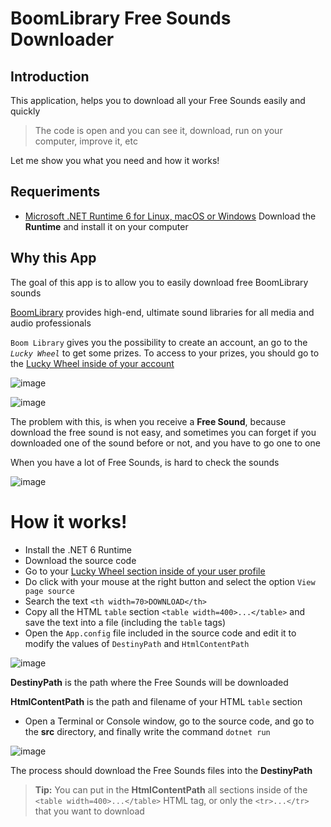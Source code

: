 # BoomLibrary Free Sounds Downloader

## Introduction
This application, helps you to download all your Free Sounds easily and quickly

> The code is open and you can see it, download, run on your computer, improve it, etc

Let me show you what you need and how it works!


## Requeriments
- [Microsoft .NET Runtime 6 for Linux, macOS or Windows](https://dotnet.microsoft.com/en-us/download/dotnet/6.0)
Download the **Runtime** and install it on your computer


## Why this App
The goal of this app is to allow you to easily download free BoomLibrary sounds

[BoomLibrary](https://www.boomlibrary.com/) provides high-end, ultimate sound libraries for all media and audio professionals

`Boom Library` gives you the possibility to create an account, an go to the *`Lucky Wheel`* to get some prizes. To access to your prizes, you should go to the [Lucky Wheel inside of your account](https://www.boomlibrary.com/my-account/dwof/)

![image](https://github.com/J0rgeSerran0/BoomLibraryFreeSoundsDownloader/assets/6237500/c0955d22-0376-4d96-bd1e-e047a739b2b2)

![image](https://github.com/J0rgeSerran0/BoomLibraryFreeSoundsDownloader/assets/6237500/57ce37b9-661f-4ff8-a465-816749fb0d64)

The problem with this, is when you receive a **Free Sound**, because download the free sound is not easy, and sometimes you can forget if you downloaded one of the sound before or not, and you have to go one to one

When you have a lot of Free Sounds, is hard to check the sounds

![image](https://github.com/J0rgeSerran0/BoomLibraryFreeSoundsDownloader/assets/6237500/23a3fad7-7ece-4782-ae4e-362da8ea124b)

# How it works!
- Install the .NET 6 Runtime
- Download the source code
- Go to your [Lucky Wheel section inside of your user profile](https://www.boomlibrary.com/my-account/dwof/)
- Do click with your mouse at the right button and select the option `View page source`
- Search the text ```<th width=70>DOWNLOAD</th>```
- Copy all the HTML `table` section ```<table width=400>...</table>``` and save the text into a file (including the ```table``` tags)
- Open the `App.config` file included in the source code and edit it to modify the values of `DestinyPath` and `HtmlContentPath`

![image](https://github.com/J0rgeSerran0/BoomLibraryFreeSoundsDownloader/assets/6237500/e14e58ae-9d68-45a9-bc70-4117b350d338)

**DestinyPath** is the path where the Free Sounds will be downloaded

**HtmlContentPath** is the path and filename of your HTML `table` section

- Open a Terminal or Console window, go to the source code, and go to the **src** directory, and finally write the command `dotnet run`

![image](https://github.com/J0rgeSerran0/BoomLibraryFreeSoundsDownloader/assets/6237500/585955ac-0591-45ca-9dca-2a3920fb489c)

The process should download the Free Sounds files into the **DestinyPath**

> **Tip:** You can put in the **HtmlContentPath** all sections inside of the ```<table width=400>...</table>``` HTML tag, or only the ```<tr>...</tr>``` that you want to download

